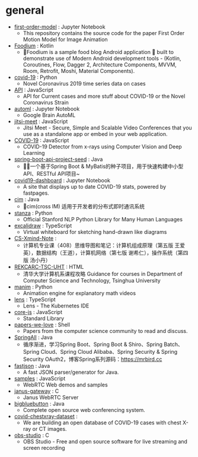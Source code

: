 # general
- [first-order-model](https://github.com/AliaksandrSiarohin/first-order-model) : Jupyter Notebook
  - This repository contains the source code for the paper First Order Motion Model for Image Animation
- [Foodium](https://github.com/PatilShreyas/Foodium) : Kotlin
  - 🍲Foodium is a sample food blog Android application 📱 built to demonstrate use of Modern Android development tools - (Kotlin, Coroutines, Flow, Dagger 2, Architecture Components, MVVM, Room, Retrofit, Moshi, Material Components).
- [covid-19](https://github.com/datasets/covid-19) : Python
  - Novel Coronavirus 2019 time series data on cases
- [API](https://github.com/NovelCOVID/API) : JavaScript
  - API for Current cases and more stuff about COVID-19 or the Novel Coronavirus Strain
- [automl](https://github.com/google/automl) : Jupyter Notebook
  - Google Brain AutoML
- [jitsi-meet](https://github.com/jitsi/jitsi-meet) : JavaScript
  - Jitsi Meet - Secure, Simple and Scalable Video Conferences that you use as a standalone app or embed in your web application.
- [COVID-19](https://github.com/elcronos/COVID-19) : JavaScript
  - COVID-19 Detector from x-rays using Computer Vision and Deep Learning
- [spring-boot-api-project-seed](https://github.com/lihengming/spring-boot-api-project-seed) : Java
  - 🌱🚀一个基于Spring Boot & MyBatis的种子项目，用于快速构建中小型API、RESTful API项目~
- [covid19-dashboard](https://github.com/github/covid19-dashboard) : Jupyter Notebook
  - A site that displays up to date COVID-19 stats, powered by fastpages.
- [cim](https://github.com/crossoverJie/cim) : Java
  - 📲cim(cross IM) 适用于开发者的分布式即时通讯系统
- [stanza](https://github.com/stanfordnlp/stanza) : Python
  - Official Stanford NLP Python Library for Many Human Languages
- [excalidraw](https://github.com/excalidraw/excalidraw) : TypeScript
  - Virtual whiteboard for sketching hand-drawn like diagrams
- [CS-Xmind-Note](https://github.com/SSHeRun/CS-Xmind-Note) : 
  - 计算机专业课（408）思维导图和笔记：计算机组成原理（第五版 王爱英），数据结构（王道），计算机网络（第七版 谢希仁），操作系统（第四版 汤小丹）
- [REKCARC-TSC-UHT](https://github.com/PKUanonym/REKCARC-TSC-UHT) : HTML
  - 清华大学计算机系课程攻略 Guidance for courses in Department of Computer Science and Technology, Tsinghua University
- [manim](https://github.com/3b1b/manim) : Python
  - Animation engine for explanatory math videos
- [lens](https://github.com/lensapp/lens) : TypeScript
  - Lens - The Kubernetes IDE
- [core-js](https://github.com/zloirock/core-js) : JavaScript
  - Standard Library
- [papers-we-love](https://github.com/papers-we-love/papers-we-love) : Shell
  - Papers from the computer science community to read and discuss.
- [SpringAll](https://github.com/wuyouzhuguli/SpringAll) : Java
  - 循序渐进，学习Spring Boot、Spring Boot & Shiro、Spring Batch、Spring Cloud、Spring Cloud Alibaba、Spring Security & Spring Security OAuth2，博客Spring系列源码：https://mrbird.cc
- [fastjson](https://github.com/alibaba/fastjson) : Java
  - A fast JSON parser/generator for Java.
- [samples](https://github.com/webrtc/samples) : JavaScript
  - WebRTC Web demos and samples
- [janus-gateway](https://github.com/meetecho/janus-gateway) : C
  - Janus WebRTC Server
- [bigbluebutton](https://github.com/bigbluebutton/bigbluebutton) : Java
  - Complete open source web conferencing system.
- [covid-chestxray-dataset](https://github.com/ieee8023/covid-chestxray-dataset) : 
  - We are building an open database of COVID-19 cases with chest X-ray or CT images.
- [obs-studio](https://github.com/obsproject/obs-studio) : C
  - OBS Studio - Free and open source software for live streaming and screen recording
